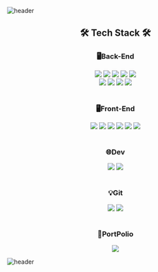 ![header](https://capsule-render.vercel.app/api?type=waving&color=E6F1D3&height=300&section=header&text=Seongmin%20Kim&fontSize=90)

<div align="center">
<h2>🛠 Tech Stack 🛠</h2>
<h3>🖥Back-End</h3>
<img src="https://img.shields.io/badge/Java-007396?style=flat&logo=Java&logoColor=white">
<img src="https://img.shields.io/badge/Servlet-93A4F4?style=flat&logo=jsp&logoColor=white">
<img src="https://img.shields.io/badge/JSP-DE6C1E?style=flat&logo=jsp&logoColor=white">
<img src="https://img.shields.io/badge/spring Framework-6DB33F?style=flat&logo=spring&logoColor=white">
<img src="https://img.shields.io/badge/spring Boot-6DB33F?style=flat&logo=springBoot&logoColor=white">
<br>
<img src="https://img.shields.io/badge/Oracle DB-F80000?style=flat&logo=oracle&logoColor=white">
<img src="https://img.shields.io/badge/Python-3776AB?style=flat&logo=python&logoColor=white">
<img src="https://img.shields.io/badge/R-276DC3?style=flat&logo=R&logoColor=white">
<img src="https://img.shields.io/badge/Apache Tomcat-F8DC75?style=flat&logo=apachetomcat&logoColor=black">
<br><br>
<h3>🖥️Front-End</h3>
<img src="https://img.shields.io/badge/HTML-E34F26?style=flat&logo=html5&logoColor=white">
<img src="https://img.shields.io/badge/CSS-1572B6?style=flat&logo=CSS3&logoColor=white">
<img src="https://img.shields.io/badge/Javascript-F7DF1E?style=flat&logo=javascript&logoColor=black">
<img src="https://img.shields.io/badge/jQuery-0769AD?style=flat&logo=jquery&logoColor=white">
<img src="https://img.shields.io/badge/Bootstrap-7952B3?style=flat&logo=Bootstrap&logoColor=white">
<img src="https://img.shields.io/badge/React-61DAFB?style=flat&logo=React&logoColor=white">
<br><br>
<h3>🌐Dev</h3>
<img src="https://img.shields.io/badge/AWS-232F3E?style=flat&logo=AmazonAWS&logoColor=white">
<img src="https://img.shields.io/badge/Ubuntu-E95420?style=flat&logo=Ubuntu&logoColor=white">
<br><br>
<h3>💡Git</h3>
<img src="https://img.shields.io/badge/Git-F05032?style=flat&logo=Git&logoColor=white">
<img src="https://img.shields.io/badge/GitHub-181717?style=flat&logo=GitHub&logoColor=white">
<br><br>
<h3>📒PortPolio</h3>
<a href="https://www.notion.so/51963436328541d0ae517b01d13716ee?pvs=4"><img src="https://img.shields.io/badge/Notion-000000?style=flat&logo=Notion&logoColor=white"></a>

</div>

![header](https://capsule-render.vercel.app/api?type=waving&color=E6F1D3&height=200&section=footer&text=&fontSize=90)


<!--
### Hi there 👋
**sungminw/sungminw** is a ✨ _special_ ✨ repository because its `README.md` (this file) appears on your GitHub profile.

Here are some ideas to get you started:

- 🔭 I’m currently working on ...
- 🌱 I’m currently learning ...
- 👯 I’m looking to collaborate on ...
- 🤔 I’m looking for help with ...
- 💬 Ask me about ...
- 📫 How to reach me: ...
- 😄 Pronouns: ...
- ⚡ Fun fact: ...
-->
